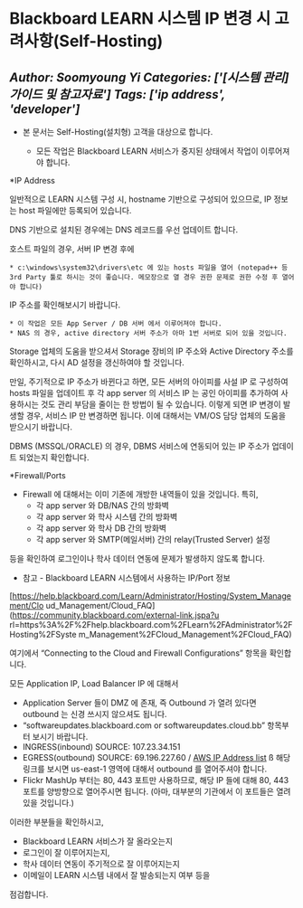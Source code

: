 # Blackboard LEARN 시스템 IP 변경 시 고려사항(Self-Hosting)
*Author: Soomyoung Yi*
*Categories: ['[시스템 관리] 가이드 및 참고자료']*
*Tags: ['ip address', 'developer']*
---
* 본 문서는 Self-Hosting(설치형) 고객을 대상으로 합니다.

  * 모든 작업은 Blackboard LEARN 서비스가 중지된 상태에서 작업이 이루어져야 합니다.

*IP Address

일반적으로 LEARN 시스템 구성 시, hostname 기반으로 구성되어 있으므로, IP 정보는 host 파일에만 등록되어 있습니다.

DNS 기반으로 설치된 경우에는 DNS 레코드를 우선 업데이트 합니다.

호스트 파일의 경우, 서버 IP 변경 후에

    * c:\windows\system32\drivers\etc 에 있는 hosts 파일을 열어 (notepad++ 등 3rd Party 툴로 하시는 것이 좋습니다. 메모장으로 열 경우 권한 문제로 권한 수정 후 열어야 합니다)   
IP 주소를 확인해보시기 바랍니다.

    * 이 작업은 모든 App Server / DB 서버 에서 이루어져야 합니다.
    * NAS 의 경우, active directory 서버 주소가 아마 1번 서버로 되어 있을 것입니다.   
Storage 업체의 도움을 받으셔서 Storage 장비의 IP 주소와 Active Directory 주소를 확인하시고, 다시 AD 설정을
갱신하여야 할 것입니다.

만일, 주기적으로 IP 주소가 바뀐다고 하면, 모든 서버의 아이피를 사설 IP 로 구성하여 hosts 파일을 업데이트 후 각 app
server 의 서비스 IP 는 공인 아이피를 추가하여 사용하시는 것도 관리 부담을 줄이는 한 방법이 될 수 있습니다. 이렇게 되면 IP
변경이 발생할 경우, 서비스 IP 만 변경하면 됩니다. 이에 대해서는 VM/OS 담당 업체의 도움을 받으시기 바랍니다.

DBMS (MSSQL/ORACLE) 의 경우, DBMS 서비스에 연동되어 있는 IP 주소가 업데이트 되었는지 확인합니다.

*Firewall/Ports

  * Firewall 에 대해서는 이미 기존에 개방한 내역들이 있을 것입니다. 특히,
    * 각 app server 와 DB/NAS 간의 방화벽
    * 각 app server 와 학사 시스템 간의 방화벽
    * 각 app server 와 학사 DB 간의 방화벽
    * 각 app server 와 SMTP(메일서버) 간의 relay(Trusted Server) 설정

등을 확인하여 로그인이나 학사 데이터 연동에 문제가 발생하지 않도록 합니다.

  * 참고 - Blackboard LEARN 시스템에서 사용하는 IP/Port 정보

[https://help.blackboard.com/Learn/Administrator/Hosting/System_Management/Clo
ud_Management/Cloud_FAQ](https://community.blackboard.com/external-link.jspa?u
rl=https%3A%2F%2Fhelp.blackboard.com%2FLearn%2FAdministrator%2FHosting%2FSyste
m_Management%2FCloud_Management%2FCloud_FAQ)

여기에서 “Connecting to the Cloud and Firewall Configurations” 항목을 확인합니다.

모든 Application IP, Load Balancer IP 에 대해서

  * Application Server 들이 DMZ 에 존재, 즉 Outbound 가 열려 있다면 outbound 는 신경 쓰시지 않으셔도 됩니다.
  * “softwareupdates.blackboard.com or softwareupdates.cloud.bb” 항목부터 보시기 바랍니다.
  * INGRESS(inbound) SOURCE: 107.23.34.151
  * EGRESS(outbound) SOURCE: 69.196.227.60 / [AWS IP Address list](https://blackboard.secure.force.com%2Fbtbb_articleview%3Fid%3DkAC70000000008C) ß 해당 링크를 보시면 us-east-1 영역에 대해서 outbound 를 열어주셔야 합니다.
  * Flickr MashUp 부터는 80, 443 포트만 사용하므로, 해당 IP 들에 대해 80, 443 포트를 양방향으로 열어주시면 됩니다. (아마, 대부분의 기관에서 이 포트들은 열려 있을 것입니다.)

이러한 부분들을 확인하시고,

  * Blackboard LEARN 서비스가 잘 올라오는지
  * 로그인이 잘 이루어지는지,
  * 학사 데이터 연동이 주기적으로 잘 이루어지는지
  * 이메일이 LEARN 시스템 내에서 잘 발송되는지 여부 등을 

점검합니다.

